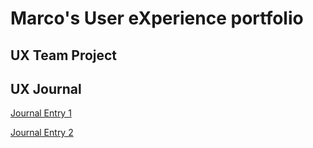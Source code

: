 # Marco's User eXperience portfolio


## UX Team Project


## UX Journal
[Journal Entry 1](https://github.com/UsabilityEngineering/ux-portfolio-magarcia0/tree/master/Journal%201)

[Journal Entry 2](https://github.com/UsabilityEngineering/ux-portfolio-magarcia0/blob/master/j02/j02.md)
